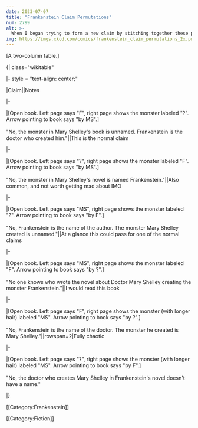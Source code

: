 ```yaml
---
date: 2023-07-07
title: "Frankenstein Claim Permutations"
num: 2799
alt: >-
  When I began trying to form a new claim by stitching together these parts in such an unnatural way, some called me mad.
img: https://imgs.xkcd.com/comics/frankenstein_claim_permutations_2x.png
---
```

[A two-column table.]

{| class="wikitable"

|- style = "text-align: center;"

|Claim||Notes

|-

|[Open book. Left page says "F", right page shows the monster labeled "?". Arrow pointing to book says "by MS".]<br/><br/>"No, the monster in Mary Shelley's book is unnamed. Frankenstein is the doctor who created him."||This is the normal claim

|-

|[Open book. Left page says "?", right page shows the monster labeled "F". Arrow pointing to book says "by MS".]<br/><br/>"No, the monster in Mary Shelley's novel is named Frankenstein."||Also common, and not worth getting mad about IMO

|-

|[Open book. Left page says "MS", right page shows the monster labeled "?". Arrow pointing to book says "by F".]<br/><br/>"No, Frankenstein is the name of the author. The monster Mary Shelley created is unnamed."||At a glance this could pass for one of the normal claims

|-

|[Open book. Left page says "MS", right page shows the monster labeled "F". Arrow pointing to book says "by ?".]<br/><br/>"No one knows who wrote the novel about Doctor Mary Shelley creating the monster Frankenstein."||I would read this book

|-

|[Open book. Left page says "F", right page shows the monster (with longer hair) labeled "MS". Arrow pointing to book says "by ?".]<br/><br/>"No, Frankenstein is the name of the doctor. The monster he created is Mary Shelley."||rowspan=2|Fully chaotic

|-

|[Open book. Left page says "?", right page shows the monster (with longer hair) labeled "MS". Arrow pointing to book says "by F".]<br/><br/>"No, the doctor who creates Mary Shelley in Frankenstein's novel doesn't have a name."

|}

[[Category:Frankenstein]]

[[Category:Fiction]]